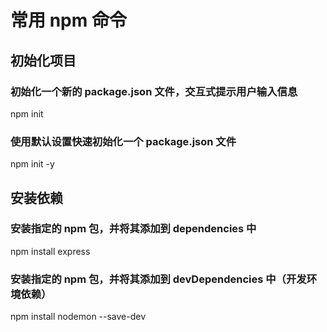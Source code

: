 # 常用 npm 命令

## 初始化项目

### 初始化一个新的 package.json 文件，交互式提示用户输入信息

  npm init

### 使用默认设置快速初始化一个 package.json 文件

npm init -y

## 安装依赖

### 安装指定的 npm 包，并将其添加到 dependencies 中

npm install express

### 安装指定的 npm 包，并将其添加到 devDependencies 中（开发环境依赖）

npm install nodemon --save-dev

